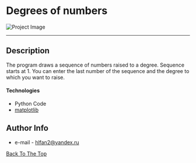 # Degrees of numbers

![Project Image](https://i.imgur.com/4ymqHK6.png)

---

## Description

The program draws a sequence of numbers raised to a degree. Sequence starts at 1.
 You can enter the last number of the sequence and the degree to which you want to raise. 

#### Technologies

- Python Code
- [matplotlib](https://matplotlib.org/)

## Author Info

- e-mail - hlfan2@yandex.ru

[Back To The Top](#random-walk-generator)
